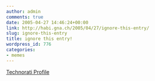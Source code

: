 ```yaml
---
author: admin
comments: true
date: 2005-04-27 14:46:24+00:00
link: http://habi.gna.ch/2005/04/27/ignore-this-entry/
slug: ignore-this-entry
title: ignore this entry!
wordpress_id: 776
categories:
- memes
---
```


[Technorati Profile](http://www.technorati.com/claim/nkxgnd74)
